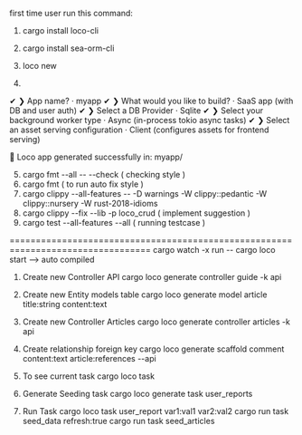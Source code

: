 
first time user run this command: 
1. cargo install loco-cli
2. cargo install sea-orm-cli
3. loco new

4.
✔ ❯ App name? · myapp
✔ ❯ What would you like to build? · SaaS app (with DB and user auth)
✔ ❯ Select a DB Provider · Sqlite
✔ ❯ Select your background worker type · Async (in-process tokio async tasks)
✔ ❯ Select an asset serving configuration · Client (configures assets for frontend serving)

🚂 Loco app generated successfully in:
myapp/


5. cargo fmt --all -- --check ( checking style )
6. cargo fmt ( to run auto fix style )
7. cargo clippy --all-features -- -D warnings -W clippy::pedantic -W clippy::nursery -W rust-2018-idioms
7. cargo clippy --fix --lib -p loco_crud ( implement suggestion )
8. cargo test --all-features --all ( running testcase   )

=================================================================================
cargo watch -x run -- cargo loco start --> auto compiled

1. Create new Controller API
cargo loco generate controller guide -k api

2. Create new Entity models table
cargo loco generate model article title:string content:text

3. Create new Controller Articles
cargo loco generate controller articles -k api

4. Create relationship foreign key
cargo loco generate scaffold comment content:text article:references --api

5. To see current task
cargo loco task

6. Generate Seeding task
cargo loco generate task user_reports

7. Run Task
cargo loco task user_report var1:val1 var2:val2
cargo run task seed_data refresh:true
cargo run task seed_articles